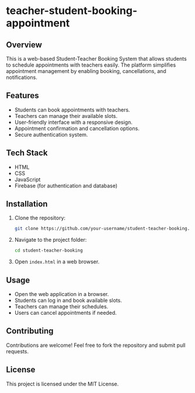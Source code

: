 # teacher-student-booking-appointment

## Overview
This is a web-based Student-Teacher Booking System that allows students to schedule appointments with teachers easily. The platform simplifies appointment management by enabling booking, cancellations, and notifications.

## Features
- Students can book appointments with teachers.
- Teachers can manage their available slots.
- User-friendly interface with a responsive design.
- Appointment confirmation and cancellation options.
- Secure authentication system.

## Tech Stack
- HTML
- CSS
- JavaScript
- Firebase (for authentication and database)

## Installation
1. Clone the repository:
   ```bash
   git clone https://github.com/your-username/student-teacher-booking.git
   ```
2. Navigate to the project folder:
   ```bash
   cd student-teacher-booking
   ```
3. Open `index.html` in a web browser.

## Usage
- Open the web application in a browser.
- Students can log in and book available slots.
- Teachers can manage their schedules.
- Users can cancel appointments if needed.

## Contributing
Contributions are welcome! Feel free to fork the repository and submit pull requests.

## License
This project is licensed under the MIT License.

